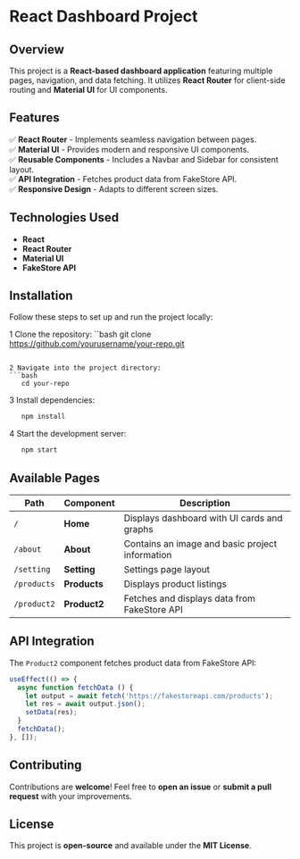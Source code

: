 # React Dashboard Project

## Overview
This project is a **React-based dashboard application** featuring multiple pages, navigation, and data fetching. It utilizes **React Router** for client-side routing and **Material UI** for UI components.

## Features
✅ **React Router** - Implements seamless navigation between pages.  
✅ **Material UI** - Provides modern and responsive UI components.  
✅ **Reusable Components** - Includes a Navbar and Sidebar for consistent layout.  
✅ **API Integration** - Fetches product data from FakeStore API.  
✅ **Responsive Design** - Adapts to different screen sizes.  

## Technologies Used
- **React**
- **React Router**
- **Material UI**
- **FakeStore API**

## Installation
Follow these steps to set up and run the project locally:

1 Clone the repository:
``bash
   git clone https://github.com/yourusername/your-repo.git
```

2 Navigate into the project directory:
```bash
   cd your-repo
```

3 Install dependencies:
```bash
   npm install
```

4 Start the development server:
```bash
   npm start
```

## Available Pages
| Path       | Component   | Description |
|------------|------------|-------------|
| `/`        | **Home**       | Displays dashboard with UI cards and graphs |
| `/about`   | **About**      | Contains an image and basic project information |
| `/setting` | **Setting**    | Settings page layout |
| `/products`| **Products**   | Displays product listings |
| `/product2`| **Product2**   | Fetches and displays data from FakeStore API |

## API Integration
The `Product2` component fetches product data from FakeStore API:
```js
useEffect(() => {
  async function fetchData () {
    let output = await fetch('https://fakestoreapi.com/products');
    let res = await output.json();
    setData(res);
  }
  fetchData();
}, []);
```

## Contributing
Contributions are **welcome**! Feel free to **open an issue** or **submit a pull request** with your improvements.

## License
This project is **open-source** and available under the **MIT License**.


